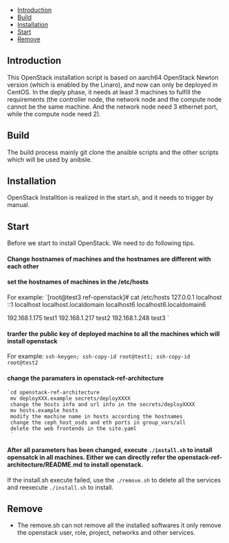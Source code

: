 * [Introduction](#1)
* [Build ](#2)
* [Installation](#3)
* [Start](#4)
* [Remove](#5)

## <a name="1">Introduction</a>

This OpenStack installation script is based on aarch64 OpenStack Newton version (which is enabled by the Linaro), and now can only be deployed in CentOS. In the deply phase, it needs at least 3 machines to fulfill the requirements (the controller node, the network node and the compute node cannot be the same machine. And the network node need 3 ethernet port, while the compute node need 2).


## <a name="2">Build</a>
The build process mainly git clone the ansible scripts and the other scripts which will be used by anibsle.

## <a name="3">Installation</a>
OpenStack Installtion is realized in the start.sh, and it needs to trigger by manual.

## <a name="4">Start</a>

Before we start to install OpenStack. We need to do following tips.
#### Change hostnames of machines and the hostnames are different with each other
#### set the hostnames of machines in the /etc/hosts
For example:
`[root@test3 ref-openstack]# cat /etc/hosts
127.0.0.1   localhost 
::1         localhost localhost.localdomain localhost6 localhost6.localdomain6

192.168.1.175 test1
192.168.1.217 test2
192.168.1.248 test3
`
#### tranfer the public key of deployed machine to all the machines which will install openstack
For example: `ssh-keygen; ssh-copy-id root@test1; ssh-copy-id root@test2`


#### change the paramaters in openstack-ref-architecture
    `cd openstack-ref-architecture
     mv deployXXX.example secrets/deployXXXX
     change the hosts info and url info in the secrets/deployXXXX
     mv hosts.example hosts
     modify the machine name in hosts according the hostnames
     change the ceph_host_osds and eth ports in group_vars/all
     delete the web frontends in the site.yaml
     `

#### After all parameters has been changed, execute `./install.sh` to install opensatck in all machines. Either we can directly refer the openstack-ref-architecture/README.md to install openstack.
If the install.sh execute failed,  use the `./remove.sh` to delete all the services and reexecute `./install.sh` to install.

## <a name="5">Remove</a>
-  The remove.sh can not remove all the installed softwares it only remove the openstack user, role, project, networks and other services.

